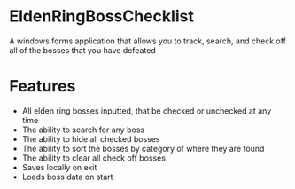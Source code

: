 # EldenRingBossChecklist
A windows forms application that allows you to track, search, and check off all of the bosses that you have defeated

# Features
- All elden ring bosses inputted, that be checked or unchecked at any time
- The ability to search for any boss
- The ability to hide all checked bosses
- The ability to sort the bosses by category of where they are found
- The ability to clear all check off bosses
- Saves locally on exit
- Loads boss data on start

